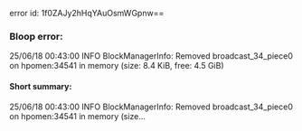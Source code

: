 error id: 1f0ZAJy2hHqYAuOsmWGpnw==
### Bloop error:

25/06/18 00:43:00 INFO BlockManagerInfo: Removed broadcast_34_piece0 on hpomen:34541 in memory (size: 8.4 KiB, free: 4.5 GiB)
#### Short summary: 

25/06/18 00:43:00 INFO BlockManagerInfo: Removed broadcast_34_piece0 on hpomen:34541 in memory (size...